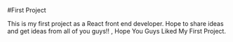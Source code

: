 #First Project

This is my first project as a React front end developer. Hope to share ideas and get ideas from all of you guys!! , Hope You Guys Liked My First Project.
